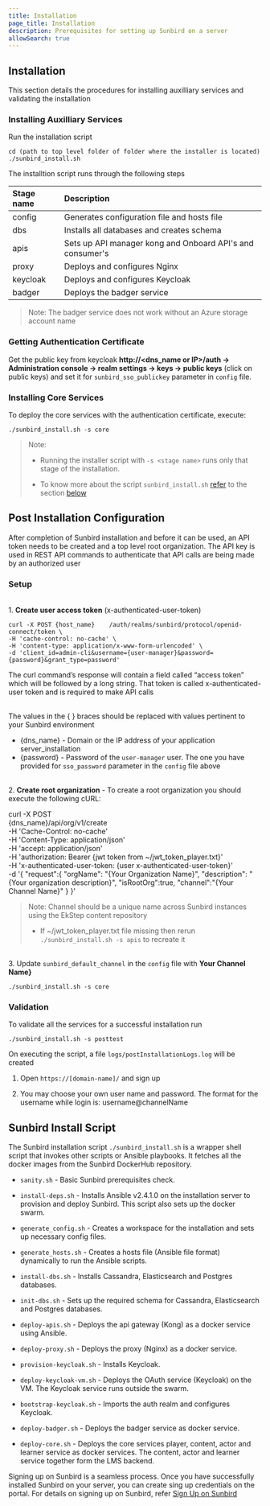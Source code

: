 ```yaml
---
title: Installation
page_title: Installation
description: Prerequisites for setting up Sunbird on a server
allowSearch: true
---
```


## Installation
This section details the procedures for installing auxilliary services and validating the installation

### Installing Auxilliary Services

Run the installation script 

    cd (path to top level folder of folder where the installer is located)
    ./sunbird_install.sh

The installtion script runs through the following steps

|Stage name|Description| 
|:-------|:--------|
|config |Generates configuration file and hosts file |
|dbs|Installs all databases and creates schema  |
|apis|Sets up API manager kong and Onboard API's and consumer's  |
|proxy|Deploys and configures Nginx|
|keycloak| Deploys and configures Keycloak |
|badger|Deploys the badger service|

> Note: The badger service does not work without an Azure storage account name 

### Getting Authentication Certificate

Get the public key from keycloak <b>http://<dns_name or IP>/auth -> Administration console -> realm settings -> keys -> public keys</b>  (click on public keys) and set it for `sunbird_sso_publickey` parameter in `config` file.

### Installing Core Services

To deploy the core services with the authentication certificate, execute:

    ./sunbird_install.sh -s core
     
> Note:
>  - Running the installer script with `-s <stage name>` runs only that stage of the installation.
> 
>  - To know more about the script `sunbird_install.sh` [refer](developer-docs/installation/server_installation/#sunbird-install-script) to the section [below](developer-docs/installation/server_installation/#sunbird-install-script">below)


## Post Installation Configuration
After completion of Sunbird installation and before it can be used, an API token needs to be created and a top level root organization. The API key is used in REST API commands to authenticate that API calls are being made by an authorized user

### Setup

<br>1. **Create user access token**  (x-authenticated-user-token)

    curl -X POST {host_name}    /auth/realms/sunbird/protocol/openid-connect/token \
    -H 'cache-control: no-cache' \
    -H 'content-type: application/x-www-form-urlencoded' \
    -d 'client_id=admin-cli&username={user-manager}&password={password}&grant_type=password'

The curl command’s response will contain a field called “access token” which will be followed by a long string. That token is called x-authenticated-user token and is required to make API calls

<br>The values in the { } braces should be replaced with values pertinent to your Sunbird environment
   
   - {dns_name} - Domain or the IP address of your application server_installation
   - {password} - Password of the `user-manager` user. The one you have provided for `sso_password` parameter in the `config` file above

<br>2. **Create root organization** - To create a root organization you should execute the following cURL: 

  curl -X POST  
  {dns_name}/api/org/v1/create \
  -H 'Cache-Control: no-cache' \
  -H 'Content-Type: application/json' \
  -H 'accept: application/json' \
  -H 'authorization: Bearer {jwt token from ~/jwt_token_player.txt}' \
  -H 'x-authenticated-user-token: {user x-authenticated-user-token}' \
  -d '{
  "request":{
  "orgName": "{Your Organization Name}",
  "description": "{Your organization description}",
  "isRootOrg":true,
  "channel":"{Your Channel Name}"
        }
     }'

> Note: Channel should be a unique name across Sunbird instances using the EkStep content repository
>  - If ~/jwt_token_player.txt file missing then rerun `./sunbird_install.sh -s apis` to recreate it


<br>3. Update `sunbird_default_channel` in the `config` file with **Your Channel Name}** 

    ./sunbird_install.sh -s core


### Validation

To validate all the services for a successful installation run 
    
    ./sunbird_install.sh -s posttest

On executing the script, a file `logs/postInstallationLogs.log` will be created 

1. Open `https://[domain-name]/` and sign up  

2. You may choose your own user name and password. The format for the username while login is: username@channelName 


## Sunbird Install Script 

The Sunbird installation script `./sunbird_install.sh` is a wrapper shell script that invokes other scripts or Ansible playbooks. It fetches all the docker images from the Sunbird DockerHub repository. 

* `sanity.sh` - Basic Sunbird prerequisites check. 

* `install-deps.sh` - Installs Ansible v2.4.1.0 on the installation server to provision and deploy Sunbird. This script also sets up the docker swarm.

* `generate_config.sh` - Creates a workspace for the installation and sets up necessary config files. 

* `generate_hosts.sh` - Creates a hosts file (Ansible file format) dynamically to run the Ansible scripts.   

* `install-dbs.sh` - Installs Cassandra, Elasticsearch and Postgres databases.

* `init-dbs.sh` - Sets up the required schema for Cassandra, Elasticsearch and Postgres databases.

* `deploy-apis.sh` - Deploys the api gateway (Kong) as a docker service using Ansible. 

* `deploy-proxy.sh` - Deploys the proxy (Nginx) as a docker service.

* `provision-keycloak.sh` - Installs Keycloak.

* `deploy-keycloak-vm.sh` - Deploys the OAuth service (Keycloak) on the VM. The Keycloak service runs outside the swarm.

* `bootstrap-keycloak.sh` - Imports the auth realm and configures Keycloak.

* `deploy-badger.sh` - Deploys the badger service as docker service.

* `deploy-core.sh` - Deploys the core services player, content, actor and learner service as docker services. The content, actor and learner service together form the LMS backend. 


Signing up on Sunbird is a seamless process. Once you have successfully installed Sunbird on your server, you can create sing up credentials on the portal. For details on signing up on Sunbird, refer <a href="http://www.sunbird.org/features-documentation/signup/" target="_blank">Sign Up on Sunbird</a>
